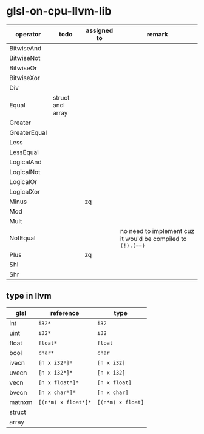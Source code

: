 # glsl-on-cpu-llvm-lib

| operator     | todo             | assigned to | remark                                                      |
| ------------ | ---------------- | ----------- | ----------------------------------------------------------- |
| BitwiseAnd   |                  |             |                                                             |
| BitwiseNot   |                  |             |                                                             |
| BitwiseOr    |                  |             |                                                             |
| BitwiseXor   |                  |             |                                                             |
| Div          |                  |             |                                                             |
| Equal        | struct and array |             |                                                             |
| Greater      |                  |             |                                                             |
| GreaterEqual |                  |             |                                                             |
| Less         |                  |             |                                                             |
| LessEqual    |                  |             |                                                             |
| LogicalAnd   |                  |             |                                                             |
| LogicalNot   |                  |             |                                                             |
| LogicalOr    |                  |             |                                                             |
| LogicalXor   |                  |             |                                                             |
| Minus        |                  | zq          |                                                             |
| Mod          |                  |             |                                                             |
| Mult         |                  |             |                                                             |
| NotEqual     |                  |             | no need to implement cuz it would be compiled to `(!).(==)` |
| Plus         |                  | zq          |                                                             |
| Shl          |                  |             |                                                             |
| Shr          |                  |             |                                                             |

## type in llvm

| glsl   | reference           | type              |
| ------ | ------------------- | ----------------- |
| int    | `i32*`              | `i32`             |
| uint   | `i32*`              | `i32`             |
| float  | `float*`            | `float`           |
| bool   | `char*`             | `char`            |
| ivecn  | `[n x i32*]*`       | `[n x i32]`       |
| uvecn  | `[n x i32*]*`       | `[n x i32]`       |
| vecn   | `[n x float*]*`     | `[n x float]`     |
| bvecn  | `[n x char*]*`      | `[n x char]`      |
| matnxm | `[(n*m) x float*]*` | `[(n*m) x float]` |
| struct |                     |                   |
| array  |                     |                   |


